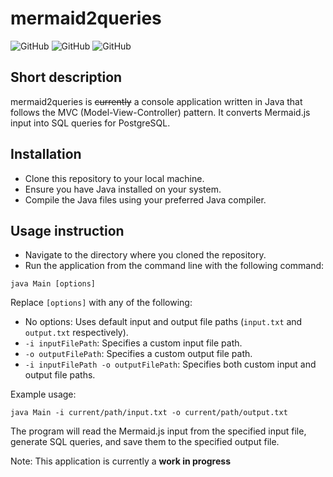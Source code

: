 # mermaid2queries

![GitHub](https://img.shields.io/github/license/JarnotMaciej/mermaid2queries?style=flat-square) ![GitHub](https://img.shields.io/github/languages/top/JarnotMaciej/mermaid2queries?style=flat-square) ![GitHub](https://img.shields.io/github/languages/code-size/JarnotMaciej/mermaid2queries?style=flat-square) 

## Short description

mermaid2queries is ~~currently~~ a console application written in Java that follows the MVC (Model-View-Controller) pattern. It converts Mermaid.js input into SQL queries for PostgreSQL.

## Installation

- Clone this repository to your local machine.
- Ensure you have Java installed on your system.
- Compile the Java files using your preferred Java compiler.

## Usage instruction

- Navigate to the directory where you cloned the repository.
- Run the application from the command line with the following command:

`java Main [options]`

Replace `[options]` with any of the following:

- No options: Uses default input and output file paths (`input.txt` and `output.txt` respectively).
- `-i inputFilePath`: Specifies a custom input file path.
- `-o outputFilePath`: Specifies a custom output file path.
- `-i inputFilePath -o outputFilePath`: Specifies both custom input and output file paths.

Example usage:

`java Main -i current/path/input.txt -o current/path/output.txt`

The program will read the Mermaid.js input from the specified input file, generate SQL queries, and save them to the specified output file.

Note: This application is currently a **work in progress**
